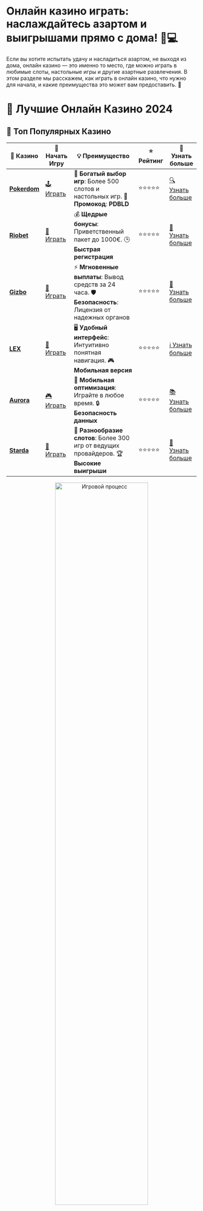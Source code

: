 # **Онлайн казино играть: наслаждайтесь азартом и выигрышами прямо с дома! 🎰💻**

Если вы хотите испытать удачу и насладиться азартом, не выходя из дома, онлайн казино — это именно то место, где можно играть в любимые слоты, настольные игры и другие азартные развлечения. В этом разделе мы расскажем, как играть в онлайн казино, что нужно для начала, и какие преимущества это может вам предоставить. 🤑

# 🎰 Лучшие Онлайн Казино 2024

## 🌟 Топ Популярных Казино

| 🎲 **Казино** | 🔗 **Начать Игру** | 💡 **Преимущество** | ⭐ **Рейтинг** | 🔗 **Узнать больше** |
|--------------|---------------------|---------------------|----------------|----------------------|
| [**Pokerdom**](https://brandplay.link/4k77v2yx) | [🕹️ Играть](https://brandplay.link/4k77v2yx) | 🎉 **Богатый выбор игр**: Более 500 слотов и настольных игр. 🎁 **Промокод**: **PDBLD** | ⭐⭐⭐⭐⭐ | [🔍 Узнать больше](https://brandplay.link/4k77v2yx) |
| [**Riobet**](https://brandplay.link/7xBLTPyj) | [🎰 Играть](https://brandplay.link/7xBLTPyj) | 💰 **Щедрые бонусы**: Приветственный пакет до 1000€. 🕒 **Быстрая регистрация** | ⭐⭐⭐⭐⭐ | [📖 Узнать больше](https://brandplay.link/7xBLTPyj) |
| [**Gizbo**](https://brandplay.link/bprXw4YV) | [🎲 Играть](https://brandplay.link/bprXw4YV) | ⚡ **Мгновенные выплаты**: Вывод средств за 24 часа. 🛡️ **Безопасность**: Лицензия от надежных органов | ⭐⭐⭐⭐⭐ | [📝 Узнать больше](https://brandplay.link/bprXw4YV) |
| [**LEX**](https://brandplay.link/zW4hdDFV) | [🤑 Играть](https://brandplay.link/zW4hdDFV) | 🖥️ **Удобный интерфейс**: Интуитивно понятная навигация. 🎮 **Мобильная версия** | ⭐⭐⭐⭐⭐ | [ℹ️ Узнать больше](https://brandplay.link/zW4hdDFV) |
| [**Aurora**](https://10trafic-stat2.com/click/668546556bcc6313411604bd/6766/13032/subaccount) | [🎮 Играть](https://10trafic-stat2.com/click/668546556bcc6313411604bd/6766/13032/subaccount) | 📱 **Мобильная оптимизация**: Играйте в любое время. 🔒 **Безопасность данных** | ⭐⭐⭐⭐⭐ | [📚 Узнать больше](https://10trafic-stat2.com/click/668546556bcc6313411604bd/6766/13032/subaccount) |
| [**Starda**](https://brandplay.link/fB7xwRFL) | [🎯 Играть](https://brandplay.link/fB7xwRFL) | 🎰 **Разнообразие слотов**: Более 300 игр от ведущих провайдеров. 🏆 **Высокие выигрыши** | ⭐⭐⭐⭐⭐ | [🔎 Узнать больше](https://brandplay.link/fB7xwRFL) |

<div align="center">
    <img src="https://i.pinimg.com/originals/87/9e/b9/879eb9354dd0699582408b68f2e253b2.gif" alt="Игровой процесс" width="70%">
</div>

## 💎 Лучшие Бонусы и Акции

| 🎲 **Казино** | 🔗 **Начать Игру** | 💡 **Преимущество** | ⭐ **Рейтинг** | 🔗 **Узнать больше** |
|--------------|---------------------|---------------------|----------------|----------------------|
| [**Kometa**](https://brandplay.link/8ZymQJV8) | [🎰 Играть](https://brandplay.link/8ZymQJV8) | 🎁 **Эксклюзивные бонусы**: Регулярные акции и промо. 🔄 **Программы лояльности** | ⭐⭐⭐⭐☆ | [🔍 Узнать больше](https://brandplay.link/8ZymQJV8) |
| [**R7**](https://brandplay.link/bMd3Yjsw) | [🕹️ Играть](https://brandplay.link/bMd3Yjsw) | 🕒 **Круглосуточная поддержка**: Всегда на связи. 💸 **Высокие лимиты** | ⭐⭐⭐⭐☆ | [📖 Узнать больше](https://brandplay.link/bMd3Yjsw) |
| [**7K**](https://brandplay.link/BvQyFShp) | [🎲 Играть](https://brandplay.link/BvQyFShp) | 🌟 **Эксклюзивные бонусы**: Только для VIP игроков. 🎉 **Сезонные акции** | ⭐⭐⭐⭐☆ | [📝 Узнать больше](https://brandplay.link/BvQyFShp) |
| [**Kent**](https://brandplay.link/Fv2WP3js) | [🤑 Играть](https://brandplay.link/Fv2WP3js) | 📈 **Высокий RTP**: Более 98%. 💼 **Профессиональная поддержка** | ⭐⭐⭐⭐☆ | [ℹ️ Узнать больше](https://brandplay.link/Fv2WP3js) |
| [**1Xslots**](https://brandplay.link/hSB1khtr) | [🎮 Играть](https://brandplay.link/hSB1khtr) | 🎉 **Множество акций**: Еженедельные бонусы и турниры. 🛡️ **Безопасность** | ⭐⭐⭐⭐☆ | [📚 Узнать больше](https://brandplay.link/hSB1khtr) |
| [**Gama**](https://brandplay.link/j6NMKsDz) | [🎯 Играть](https://brandplay.link/j6NMKsDz) | 🔍 **Интуитивный интерфейс**: Легкость использования. 🏅 **Престижные турниры** | ⭐⭐⭐⭐☆ | [🔎 Узнать больше](https://brandplay.link/j6NMKsDz) |

<div align="center">
    <img src="https://i.pinimg.com/originals/87/9e/b9/879eb9354dd0699582408b68f2e253b2.gif" alt="Игровой процесс" width="70%">
</div>

## 🚀 Быстрые Выигрыши и Поддержка

| 🎲 **Казино** | 🔗 **Начать Игру** | 💡 **Преимущество** | ⭐ **Рейтинг** | 🔗 **Узнать больше** |
|--------------|---------------------|---------------------|----------------|----------------------|
| [**Onion**](https://brandplay.link/zBGRVpQ9) | [🎰 Играть](https://brandplay.link/zBGRVpQ9) | 🤑 **Низкие ставки**: Идеально для начинающих. 🔄 **Быстрые выводы** | ⭐⭐⭐⭐☆ | [🔍 Узнать больше](https://brandplay.link/zBGRVpQ9) |
| [**Чемпион**](https://temon-gter.cfd/go/lRq?p80412p304504pcc44t17455) | [🕹️ Играть](https://temon-gter.cfd/go/lRq?p80412p304504pcc44t17455) | 🏅 **Лояльная программа**: Награды за активность. 🎁 **Ежемесячные бонусы** | ⭐⭐⭐⭐☆ | [📖 Узнать больше](https://temon-gter.cfd/go/lRq?p80412p304504pcc44t17455) |
| [**Vavada**](https://vavadapartner.pro/?promo=ea5c9275-6854-4505-94fc-95ab18221945-linkb2) | [🎲 Играть](https://vavadapartner.pro/?promo=ea5c9275-6854-4505-94fc-95ab18221945-linkb2) | 🚀 **Быстрая регистрация**: Начните играть мгновенно. 🔐 **Безопасные транзакции** | ⭐⭐⭐⭐☆ | [📝 Узнать больше](https://vavadapartner.pro/?promo=ea5c9275-6854-4505-94fc-95ab18221945-linkb2) |
| [**Friends**](https://gofriends.kim/linkb2) | [🤑 Играть](https://gofriends.kim/linkb2) | 🤝 **Социальные игры**: Играйте с друзьями. 🌐 **Мультиплатформенность** | ⭐⭐⭐⭐☆ | [ℹ️ Узнать больше](https://gofriends.kim/linkb2) |
| [**1WIN**](https://brandplay.link/smXVpBbG) | [🎮 Играть](https://brandplay.link/smXVpBbG) | 🏆 **Спортивные ставки**: Широкий выбор видов спорта. 💵 **Высокие коэффициенты** | ⭐⭐⭐⭐☆ | [📚 Узнать больше](https://brandplay.link/smXVpBbG) |
| [**Drip**](https://drp-ircp01.com/c07e6a3db) | [🎯 Играть](https://drp-ircp01.com/c07e6a3db) | 🌐 **Инновационные игры**: Новейшие игровые технологии. 🛡️ **Высокая безопасность** | ⭐⭐⭐⭐☆ | [🔎 Узнать больше](https://drp-ircp01.com/c07e6a3db) |
| [**JoyCasino**](https://rpc30.call2me.pro/?/ru/registration?apkpop=0&partner=p24970p3291217pc98f) | [🎰 Играть](https://rpc30.call2me.pro/?/ru/registration?apkpop=0&partner=p24970p3291217pc98f) | 🎁 **Приятные бонусы**: Ежедневные акции и подарки. 🕹️ **Разнообразие игр** | ⭐⭐⭐⭐☆ | [🔍 Узнать больше](https://rpc30.call2me.pro/?/ru/registration?apkpop=0&partner=p24970p3291217pc98f) |

<div align="center">
    <img src="https://i.pinimg.com/originals/87/9e/b9/879eb9354dd0699582408b68f2e253b2.gif" alt="Игровой процесс" width="70%">
</div>
---

✨ **Выбирайте лучшее казино для себя и наслаждайтесь игрой! Удачи!** ✨
![Онлайн казино играть](https://i.pinimg.com/originals/a9/29/6e/a9296ea1cf6a7c20a985e593451f0323.png)

### 1. **Что такое онлайн казино?** 🏢

Онлайн казино — это виртуальная версия традиционных казино, где вы можете играть в азартные игры через интернет. В таких казино предлагаются различные виды игр: от классических слотов до карточных игр и рулетки. Онлайн казино стало очень популярным, так как оно предоставляет возможность играть в любое время, не выходя из дома, и делать ставки на реальные деньги.

- **Преимущества**: Удобство, доступность круглосуточно, разнообразие игр и бонусов.
- **Что можно играть**: Слоты, покер, рулетка, блэкджек, баккара и другие игры.

### 2. **Как начать играть в онлайн казино?** 🎮

Чтобы начать играть в онлайн казино, достаточно следовать нескольким простым шагам:

1. **Выбор казино** 🏆: Найдите надежное онлайн казино с хорошими отзывами, лицензионными играми и удобными условиями.
2. **Регистрация** 📝: Пройдите процесс регистрации, указав свои данные и выбрав способ оплаты.
3. **Внесение депозита** 💵: Пополните игровой счет с помощью удобного метода оплаты (карта, электронный кошелек, криптовалюта).
4. **Выбор игры** 🎰: Выберите слот или настольную игру, которая вам нравится, и начинайте играть!

### 3. **Какие игры доступны в онлайн казино?** 🎲

Онлайн казино предлагает широкий выбор игр, включая:

- **Слоты** 🎰: Множество различных слотов, от классических до современных видео-слотов с бонусами и бесплатными вращениями.
- **Карточные игры** 🃏: Покер, блэкджек, баккара — для любителей стратегии и карточных игр.
- **Рулетка** 🎡: Классическая европейская и американская рулетка для любителей азартных ставок.
- **Казино с живыми дилерами** 🎥: Игры с реальными крупье, транслируемыми в реальном времени, для более интерактивного опыта.

### 4. **Как выбрать надежное онлайн казино?** 🔍

При выборе онлайн казино важно обращать внимание на несколько факторов, чтобы убедиться в его надежности:

- **Лицензия и безопасность** 🔒: Казино должно иметь действующую лицензию и защищать данные игроков.
- **Отзывы и репутация** 📝: Ознакомьтесь с отзывами других игроков, чтобы убедиться в честности казино.
- **Выбор игр** 🎮: Убедитесь, что в казино есть ваши любимые игры.
- **Методы оплаты** 💳: Казино должно предлагать удобные и безопасные способы внесения депозита и вывода средств.

### 5. **Преимущества игры в онлайн казино** 🎯

- **Удобство** 📱: Играть можно в любое время и в любом месте, имея доступ к интернету.
- **Бонусы и акции** 🎁: Онлайн казино часто предлагает различные бонусы для новых и постоянных игроков — фриспины, бонусы за депозит и бездепозитные бонусы.
- **Большой выбор игр** 🎰: В онлайн казино доступны сотни игр, которые можно играть на деньги или в демо-режиме.
- **Мгновенные выплаты** 💸: Многие онлайн казино предлагают быстрые и удобные способы вывода выигрышей.

### 6. **Советы для успешной игры в онлайн казино** 🧠

Чтобы повысить шансы на успех и сделать игру более увлекательной, следуйте нескольким простым советам:

- **Управляйте своим бюджетом** 💵: Определите заранее, сколько вы готовы потратить, и не превышайте эту сумму.
- **Используйте бонусы** 🎉: Обязательно воспользуйтесь бонусами казино для увеличения вашего игрового баланса.
- **Играть ответственно** ⚖️: Азартные игры должны приносить удовольствие, поэтому всегда ставьте реальные и осознанные цели.
- **Тренируйтесь в демо-режиме** 🎮: Играйте в бесплатные версии игр, чтобы понять их особенности и стратегии.

### 7. **Популярные игры для игры в онлайн казино** 🌟

Вот несколько популярных игр, которые стоит попробовать в онлайн казино:

- **Book of Dead** 📖: Один из самых известных слотов с египетской тематикой. Слот с бонусами и фриспинами.
- **Starburst** 🌟: Легендарный слот от NetEnt с яркими символами и увлекательными бонусами.
- **Gonzo's Quest** 🏺: Слот с приключенческой темой, мультипликационными графиками и уникальными бонусами.
- **Blackjack** 🃏: Классическая карточная игра, где необходимо собрать 21 очко, не превышая этой суммы.
- **European Roulette** 🎡: Европейская рулетка с одним зеро для увеличения шансов на выигрыш.

### 8. **Почему стоит играть в онлайн казино?** 🌍

- **Гибкость и доступность** ⏰: Играйте в любое время суток и выбирайте те игры, которые вам нравятся.
- **Разнообразие бонусов** 🎁: Онлайн казино предлагают различные бонусы и акции для новых игроков, а также для тех, кто уже давно играет.
- **Надежность и безопасность** 🔐: Многие онлайн казино обеспечивают высокую степень безопасности, включая защиту данных и честность игр.

Итак, если вы готовы испытать удачу и погрузиться в мир азартных игр, онлайн казино — это отличный выбор. Наслаждайтесь увлекательными играми и помните, что важно играть ответственно! 🎰🍀
